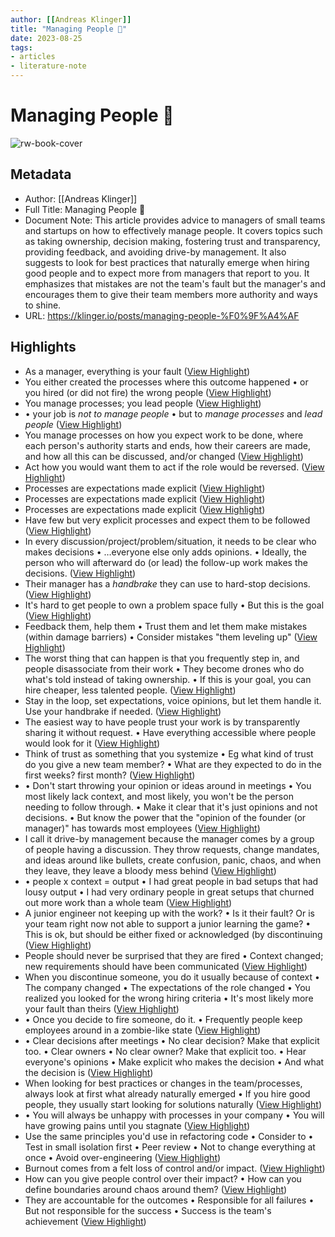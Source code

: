 ```yaml
---
author: [[Andreas Klinger]]
title: "Managing People 🤯"
date: 2023-08-25
tags: 
- articles
- literature-note
---
```

# Managing People 🤯

![rw-book-cover](https://readwise-assets.s3.amazonaws.com/static/images/article3.5c705a01b476.png)

## Metadata
- Author: [[Andreas Klinger]]
- Full Title: Managing People 🤯
- Document Note: This article provides advice to managers of small teams and startups on how to effectively manage people. It covers topics such as taking ownership, decision making, fostering trust and transparency, providing feedback, and avoiding drive-by management. It also suggests to look for best practices that naturally emerge when hiring good people and to expect more from managers that report to you. It emphasizes that mistakes are not the team's fault but the manager's and encourages them to give their team members more authority and ways to shine.
- URL: https://klinger.io/posts/managing-people-%F0%9F%A4%AF

## Highlights
- As a manager, everything is your fault ([View Highlight](https://read.readwise.io/read/01gqtc51avge32p01ns9rpw28r))
- You either created the processes where this outcome happened
  • or you hired (or did not fire) the wrong people ([View Highlight](https://read.readwise.io/read/01gqtc5s2j5pw3wmdz05yc5ap7))
- You manage processes; you lead people ([View Highlight](https://read.readwise.io/read/01gqtc5y8j3g07r129svsn0p5p))
- • your job is *not to manage people*
  • but to *manage processes* and *lead people* ([View Highlight](https://read.readwise.io/read/01gqtc6b3crtsp6h7spzk82z0a))
- You manage processes on how you expect work to be done, where each person's authority starts and ends, how their careers are made, and how all this can be discussed, and/or changed ([View Highlight](https://read.readwise.io/read/01gqtc6qe5e5n3fvyd6ggvkxbf))
- Act how you would want them to act if the role would be reversed. ([View Highlight](https://read.readwise.io/read/01gqtc80dqqyz81fbn5yjrdpzp))
- Processes are expectations made explicit ([View Highlight](https://read.readwise.io/read/01gqtcd5jbjearybcaxz1dc70n))
- Processes are expectations made explicit ([View Highlight](https://read.readwise.io/read/01gr5192mznjqntw38a76p9330))
- Processes are expectations made explicit ([View Highlight](https://read.readwise.io/read/01gr5195sk5153na7a5f8zkmvt))
- Have few but very explicit processes and expect them to be followed ([View Highlight](https://read.readwise.io/read/01gqtccsyz7bf9xxvjcechz4kd))
- In every discussion/project/problem/situation, it needs to be clear who makes decisions
  • …everyone else only adds opinions.
  • Ideally, the person who will afterward do (or lead) the follow-up work makes the decisions. ([View Highlight](https://read.readwise.io/read/01gqtcdxm19dzcnzc4wwfakk0k))
- Their manager has a *handbrake* they can use to hard-stop decisions. ([View Highlight](https://read.readwise.io/read/01gqtcewnp29atkf19vgacev4p))
- It's hard to get people to own a problem space fully
  • But this is the goal ([View Highlight](https://read.readwise.io/read/01gqtcjncqmdq0wfv65fjbq65j))
- Feedback them, help them
  • Trust them and let them make mistakes (within damage barriers)
  • Consider mistakes "them leveling up" ([View Highlight](https://read.readwise.io/read/01gqtch6r70893ccfw10d3x66n))
- The worst thing that can happen is that you frequently step in, and people disassociate from their work
  • They become drones who do what's told instead of taking ownership.
  • If this is your goal, you can hire cheaper, less talented people. ([View Highlight](https://read.readwise.io/read/01gqtchvhq117rb2fx7j4epy0w))
- Stay in the loop, set expectations, voice opinions, but let them handle it. Use your handbrake if needed. ([View Highlight](https://read.readwise.io/read/01gqtcn53ptx2p8ddnpxaqzvnt))
- The easiest way to have people trust your work is by transparently sharing it without request.
  • Have everything accessible where people would look for it ([View Highlight](https://read.readwise.io/read/01gqtcpr2mk4tska625vtr0n6g))
- Think of trust as something that you systemize
  • Eg what kind of trust do you give a new team member?
  • What are they expected to do in the first weeks? first month? ([View Highlight](https://read.readwise.io/read/01gqtcqcnwe6spwmd6k0w9v30f))
- • Don't start throwing your opinion or ideas around in meetings
  • You most likely lack context, and most likely, you won't be the person needing to follow through.
  • Make it clear that it's just opinions and not decisions.
  • But know the power that the "opinion of the founder (or manager)" has towards most employees ([View Highlight](https://read.readwise.io/read/01gqtcrzv1ggktrm7qmnf7ep6f))
- I call it drive-by management because the manager comes by a group of people having a discussion. They throw requests, change mandates, and ideas around like bullets, create confusion, panic, chaos, and when they leave, they leave a bloody mess behind ([View Highlight](https://read.readwise.io/read/01gqtcstw8xdghjhqky8typpr1))
- • people x context = output
  • I had great people in bad setups that had lousy output
  • I had very ordinary people in great setups that churned out more work than a whole team ([View Highlight](https://read.readwise.io/read/01gqtctk7k9d9anqjc1qs3cs3e))
- A junior engineer not keeping up with the work?
  • Is it their fault? Or is your team right now not able to support a junior learning the game?
  • This is ok, but should be either fixed or acknowledged (by discontinuing ([View Highlight](https://read.readwise.io/read/01gqte78j19smk0vcqekm5sdmw))
- People should never be surprised that they are fired
  • Context changed; new requirements should have been communicated ([View Highlight](https://read.readwise.io/read/01gqte7mf7qt2n1p8vqewq1hjr))
- When you discontinue someone, you do it usually because of context
  • The company changed
  • The expectations of the role changed
  • You realized you looked for the wrong hiring criteria
  • It's most likely more your fault than theirs ([View Highlight](https://read.readwise.io/read/01gqte82xp0dc6g4nf8krws0nt))
- • Once you decide to fire someone, do it.
  • Frequently people keep employees around in a zombie-like state ([View Highlight](https://read.readwise.io/read/01gqte98beb6p6bc19s6qwp59s))
- • Clear decisions after meetings
  • No clear decision? Make that explicit too.
  • Clear owners
  • No clear owner? Make that explicit too.
  • Hear everyone's opinions
  • Make explicit who makes the decision
  • And what the decision is ([View Highlight](https://read.readwise.io/read/01gqteb80n5n0vtc91shmp8a2k))
- When looking for best practices or changes in the team/processes, always look at first what already naturally emerged
  • If you hire good people, they usually start looking for solutions naturally ([View Highlight](https://read.readwise.io/read/01gqtebmdnd67bbq313pbawfb4))
- • You will always be unhappy with processes in your company
  • You will have growing pains until you stagnate ([View Highlight](https://read.readwise.io/read/01gqtec6fwa9bk5vhrv79rfbj3))
- Use the same principles you'd use in refactoring code
  • Consider to
  • Test in small isolation first
  • Peer review
  • Not to change everything at once
  • Avoid over-engineering ([View Highlight](https://read.readwise.io/read/01gqteck6tcww1783kx837yf2j))
- Burnout comes from a felt loss of control and/or impact. ([View Highlight](https://read.readwise.io/read/01gqted9vdpbqefttkbxkgq8tb))
- How can you give people control over their impact?
  • How can you define boundaries around chaos around them? ([View Highlight](https://read.readwise.io/read/01gqtedfp4na0qjw1jar23bqwy))
- They are accountable for the outcomes
  • Responsible for all failures
  • But not responsible for the success
  • Success is the team's achievement ([View Highlight](https://read.readwise.io/read/01gqteeckm1haa20sbhtzhm3p1))
